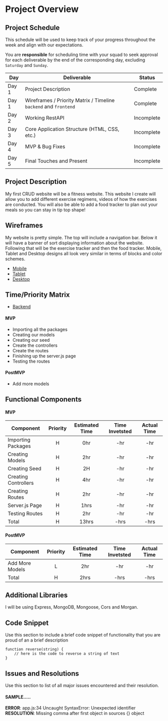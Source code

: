 # Project Overview

## Project Schedule

This schedule will be used to keep track of your progress throughout the week and align with our expectations.  

You are **responsible** for scheduling time with your squad to seek approval for each deliverable by the end of the corresponding day, excluding `Saturday` and `Sunday`.

|  Day | Deliverable | Status
|---|---| ---|
|Day 1| Project Description | Complete
|Day 1| Wireframes / Priority Matrix / Timeline `backend` and `frontend`| Complete
|Day 2| Working RestAPI | Incomplete
|Day 3| Core Application Structure (HTML, CSS, etc.) | Incomplete
|Day 4| MVP & Bug Fixes | Incomplete
|Day 5| Final Touches and Present | Incomplete

## Project Description

My first CRUD website will be a fitness website. This website I create will allow you to add different exercise regimens, videos of how the exercises are conducted. You will also be able to add a food tracker to plan out your meals so you can stay in tip top shape!

## Wireframes

My website is pretty simple. The top will include a navigation bar. Below it will have a banner of sort displaying information about the website. Following that will be the exercise tracker and then the food tracker. Mobile, Tablet and Desktop designs all look very similar in terms of blocks and color schemes.

- [Mobile](https://res.cloudinary.com/dpggcudix/image/upload/v1596158534/Screen_Shot_2020-07-30_at_9.21.11_PM_eh4ib2.png)
- [Tablet](https://res.cloudinary.com/dpggcudix/image/upload/v1596158534/Screen_Shot_2020-07-30_at_9.21.21_PM_ki4eij.png)
- [Desktop](https://res.cloudinary.com/dpggcudix/image/upload/v1596158534/Screen_Shot_2020-07-30_at_9.21.30_PM_ks8yw3.png)

## Time/Priority Matrix 

- [Backend](https://res.cloudinary.com/dpggcudix/image/upload/v1596160886/Screen_Shot_2020-07-30_at_10.00.45_PM_jp3fag.png)

#### MVP 

- Importing all the packages
- Creating our models
- Creating our seed
- Create the controllers
- Create the routes
- Finishing up the server.js page
- Testing the routes

#### PostMVP 

- Add more models

## Functional Components

#### MVP
| Component | Priority | Estimated Time | Time Invetsted | Actual Time |
| --- | :---: |  :---: | :---: | :---: |
| Importing Packages | H | 0hr | -hr | -hr|
| Creating Models | H | 2hr | -hr | -hr|
| Creating Seed | H | 2H | -hr | -hr|
| Creating Controllers | H | 4hr| -hr | -hr |
| Creating Routes | H | 2hr | -hr | -hr|
| Server.js Page | H | 1hrs| -hr | -hr |
| Testing Routes | H | 2hr | -hr | -hr|
| Total | H | 13hrs| -hrs | -hrs |

#### PostMVP
| Component | Priority | Estimated Time | Time Invetsted | Actual Time |
| --- | :---: |  :---: | :---: | :---: |
| Add More Models | L | 2hr | -hr | -hr|
| Total | H | 2hrs| -hrs | -hrs |

## Additional Libraries

I will be using Express, MongoDB, Mongoose, Cors and Morgan.

## Code Snippet

Use this section to include a brief code snippet of functionality that you are proud of an a brief description  

```
function reverse(string) {
	// here is the code to reverse a string of text
}
```

## Issues and Resolutions
 Use this section to list of all major issues encountered and their resolution.

#### SAMPLE.....
**ERROR**: app.js:34 Uncaught SyntaxError: Unexpected identifier                                
**RESOLUTION**: Missing comma after first object in sources {} object
